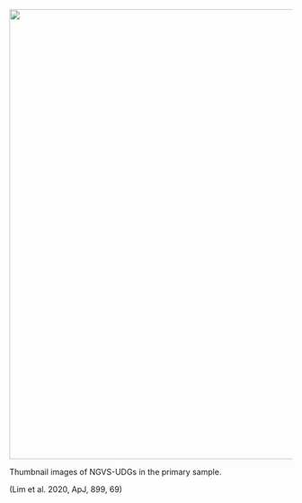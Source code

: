 <img src="NGVSUDGS.png" width="800">

Thumbnail images of NGVS-UDGs in the primary sample.

(Lim et al. 2020, ApJ, 899, 69)


